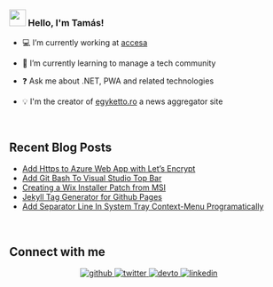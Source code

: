 ### <img src="https://media.giphy.com/media/hvRJCLFzcasrR4ia7z/giphy.gif" width="30px"> Hello, I'm Tamás!
 

- 💻 I’m currently working at [accesa](https://accesa.eu)  
  

- 🌱 I’m currently learning to manage a tech community  
  

- ❓ Ask me about .NET, PWA and related technologies  
  

- 💡 I'm the creator of [egyketto.ro](https://egyketto.ro) a news aggregator site  
  

<br/>  


## Recent Blog Posts  
<!-- BLOG-POST-LIST:START -->
- [Add Https to Azure Web App with Let’s Encrypt](https://furotmark.github.io/Add-HTTPS-to-Azure-Web-App-With-Lets-Encrypt/)
- [Add Git Bash To Visual Studio Top Bar](https://furotmark.github.io/Add-Git-Bash-To-Visual-Studio-Bar/)
- [Creating a Wix Installer Patch from MSI](https://furotmark.github.io/Creating-A-Wix-Patch-From-MSI/)
- [Jekyll Tag Generator for Github Pages](https://furotmark.github.io/Jekyll-Tag-Generator-For-Github-Pages/)
- [Add Separator Line In System Tray Context-Menu Programatically](https://furotmark.github.io/Add-Separator-Line-In-System-Tray-Context-Menu/)
<!-- BLOG-POST-LIST:END -->  

<br/>  


## Connect with me  
<div align="center">
<a href="https://github.com/furoTmark" target="_blank">
<img src=https://img.shields.io/badge/github-%2324292e.svg?&style=for-the-badge&logo=github&logoColor=white alt=github style="margin-bottom: 5px;" />
</a>
<a href="https://twitter.com/furoTmark" target="_blank">
<img src=https://img.shields.io/badge/twitter-%2300acee.svg?&style=for-the-badge&logo=twitter&logoColor=white alt=twitter style="margin-bottom: 5px;" />
</a>
<a href="https://dev.to/furoTmark" target="_blank">
<img src=https://img.shields.io/badge/dev.to-%2308090A.svg?&style=for-the-badge&logo=dev.to&logoColor=white alt=devto style="margin-bottom: 5px;" />
</a>
<a href="https://linkedin.com/in/tam%C3%A1s-m%C3%A1rk-fur%C3%B3-31a49a49/" target="_blank">
<img src=https://img.shields.io/badge/linkedin-%231E77B5.svg?&style=for-the-badge&logo=linkedin&logoColor=white alt=linkedin style="margin-bottom: 5px;" />
</a>  
</div>  
